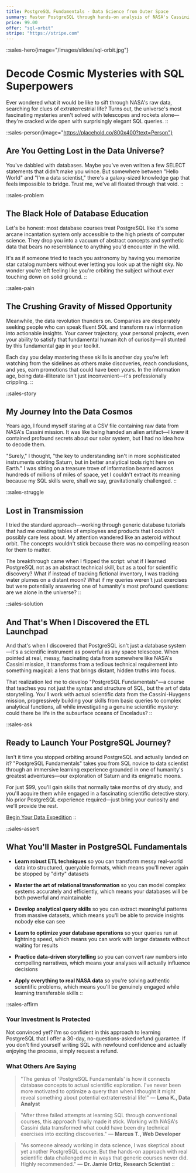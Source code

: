 ```yaml
---
title: PostgreSQL Fundamentals - Data Science from Outer Space
summary: Master PostgreSQL through hands-on analysis of NASA's Cassini mission data, uncovering the mysteries of Saturn's moon Enceladus.
price: 99.00
offer: "sql-orbit"
stripe: "https://stripe.com"
---
```


::sales-hero{image="/images/slides/sql-orbit.jpg"}
# Decode Cosmic Mysteries with SQL Superpowers

Ever wondered what it would be like to sift through NASA's raw data, searching for clues of extraterrestrial life? Turns out, the universe's most fascinating mysteries aren't solved with telescopes and rockets alone—they're cracked wide open with surprisingly elegant SQL queries.
::

::sales-person{image="https://placehold.co/800x400?text=Person"}
## Are You Getting Lost in the Data Universe?

You've dabbled with databases. Maybe you've even written a few SELECT statements that didn't make you wince. But somewhere between "Hello World" and "I'm a data scientist," there's a galaxy-sized knowledge gap that feels impossible to bridge. Trust me, we've all floated through that void.
::

::sales-problem
## The Black Hole of Database Education

Let's be honest: most database courses treat PostgreSQL like it's some arcane incantation system only accessible to the high priests of computer science. They drop you into a vacuum of abstract concepts and synthetic data that bears no resemblance to anything you'd encounter in the wild. 

It's as if someone tried to teach you astronomy by having you memorize star catalog numbers without ever letting you look up at the night sky. No wonder you're left feeling like you're orbiting the subject without ever touching down on solid ground.
::

::sales-pain
## The Crushing Gravity of Missed Opportunity

Meanwhile, the data revolution thunders on. Companies are desperately seeking people who can speak fluent SQL and transform raw information into actionable insights. Your career trajectory, your personal projects, even your ability to satisfy that fundamental human itch of curiosity—all stunted by this fundamental gap in your toolkit.

Each day you delay mastering these skills is another day you're left watching from the sidelines as others make discoveries, reach conclusions, and yes, earn promotions that could have been yours. In the information age, being data-illiterate isn't just inconvenient—it's professionally crippling.
::

::sales-story
## My Journey Into the Data Cosmos

Years ago, I found myself staring at a CSV file containing raw data from NASA's Cassini mission. It was like being handed an alien artifact—I knew it contained profound secrets about our solar system, but I had no idea how to decode them.

"Surely," I thought, "the key to understanding isn't in more sophisticated instruments orbiting Saturn, but in better analytical tools right here on Earth." I was sitting on a treasure trove of information beamed across hundreds of millions of miles of space, yet I couldn't extract its meaning because my SQL skills were, shall we say, gravitationally challenged.
::

::sales-struggle
## Lost in Transmission

I tried the standard approach—working through generic database tutorials that had me creating tables of employees and products that I couldn't possibly care less about. My attention wandered like an asteroid without orbit. The concepts wouldn't stick because there was no compelling reason for them to matter.

The breakthrough came when I flipped the script: what if I learned PostgreSQL not as an abstract technical skill, but as a tool for scientific discovery? What if instead of tracking fictional inventory, I was tracking water plumes on a distant moon? What if my queries weren't just exercises but were potentially answering one of humanity's most profound questions: are we alone in the universe?
::

::sales-solution
## And That's When I Discovered the ETL Launchpad

And that's when I discovered that PostgreSQL isn't just a database system—it's a scientific instrument as powerful as any space telescope. When pointed at real, messy, fascinating data from somewhere like NASA's Cassini mission, it transforms from a tedious technical requirement into something magical: a lens that brings distant, hidden truths into focus.

That realization led me to develop "PostgreSQL Fundamentals"—a course that teaches you not just the syntax and structure of SQL, but the art of data storytelling. You'll work with actual scientific data from the Cassini-Huygens mission, progressively building your skills from basic queries to complex analytical functions, all while investigating a genuine scientific mystery: could there be life in the subsurface oceans of Enceladus?
::

::sales-ask
## Ready to Launch Your PostgreSQL Journey?

Isn't it time you stopped orbiting around PostgreSQL and actually landed on it? "PostgreSQL Fundamentals" takes you from SQL novice to data scientist through an immersive learning experience grounded in one of humanity's greatest adventures—our exploration of Saturn and its enigmatic moons.

For just $99, you'll gain skills that normally take months of dry study, and you'll acquire them while engaged in a fascinating scientific detective story. No prior PostgreSQL experience required—just bring your curiosity and we'll provide the rest.

<a href="#" class="btn btn-primary btn-lg">Begin Your Data Expedition</a>
::

::sales-assert
## What You'll Master in PostgreSQL Fundamentals

- **Learn robust ETL techniques** so you can transform messy real-world data into structured, queryable formats, which means you'll never again be stopped by "dirty" datasets
  
- **Master the art of relational transformation** so you can model complex systems accurately and efficiently, which means your databases will be both powerful and maintainable
  
- **Develop analytical query skills** so you can extract meaningful patterns from massive datasets, which means you'll be able to provide insights nobody else can see
  
- **Learn to optimize your database operations** so your queries run at lightning speed, which means you can work with larger datasets without waiting for results
  
- **Practice data-driven storytelling** so you can convert raw numbers into compelling narratives, which means your analyses will actually influence decisions
  
- **Apply everything to real NASA data** so you're solving authentic scientific problems, which means you'll be genuinely engaged while learning transferable skills
::

::sales-affirm
### Your Investment Is Protected

Not convinced yet? I'm so confident in this approach to learning PostgreSQL that I offer a 30-day, no-questions-asked refund guarantee. If you don't find yourself writing SQL with newfound confidence and actually enjoying the process, simply request a refund.

### What Others Are Saying

> "The genius of 'PostgreSQL Fundamentals' is how it connects database concepts to actual scientific exploration. I've never been more motivated to optimize a query than when I thought it might reveal something about potential extraterrestrial life!" — **Lena K., Data Analyst**

> "After three failed attempts at learning SQL through conventional courses, this approach finally made it stick. Working with NASA's Cassini data transformed what could have been dry technical exercises into exciting discoveries." — **Marcus T., Web Developer**

> "As someone already working in data science, I was skeptical about yet another PostgreSQL course. But the hands-on approach with real scientific data challenged me in ways that generic courses never did. Highly recommended." — **Dr. Jamie Ortiz, Research Scientist**
::